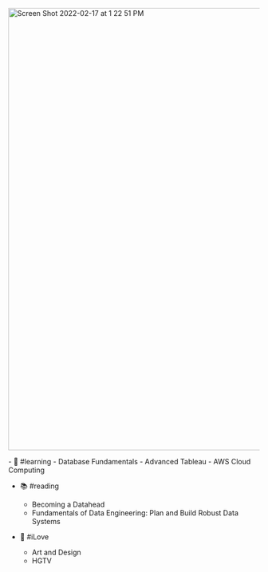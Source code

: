 <p align=”center”>
  
<img width="887" alt="Screen Shot 2022-02-17 at 1 22 51 PM" src="https://user-images.githubusercontent.com/90301250/156547852-b7a17779-0367-409d-9b8d-5658ecbec0c0.png">
  
</p>
- 🎒 #learning
  - Database Fundamentals
  - Advanced Tableau
  - AWS Cloud Computing

- 📚 #reading
  - Becoming a Datahead
  - Fundamentals of Data Engineering: Plan and Build Robust Data Systems

- 💖 #iLove
  - Art and Design
  - HGTV
